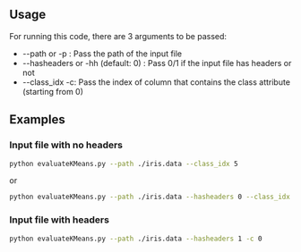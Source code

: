 ## Usage

For running this code, there are 3 arguments to be passed:
* --path or -p : Pass the path of the input file
* --hasheaders or -hh (default: 0) : Pass 0/1 if the input file has headers or not
* --class_idx -c: Pass the index of column that contains the class attribute (starting from 0)

## Examples

### Input file with no headers
```bash
python evaluateKMeans.py --path ./iris.data --class_idx 5
```
or
```bash
python evaluateKMeans.py --path ./iris.data --hasheaders 0 --class_idx 4
```

### Input file with headers
```bash
python evaluateKMeans.py --path ./iris.data --hasheaders 1 -c 0
```
